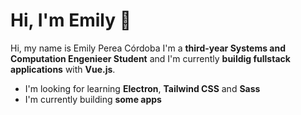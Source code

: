 # Hi, I'm Emily 👋
Hi, my name is Emily Perea Córdoba I'm a **third-year Systems and Computation Engenieer Student** and I'm currently **buildig fullstack applications** with **Vue.js**.

* I'm looking for learning **Electron**, **Tailwind CSS** and **Sass**
* I'm currently building **some apps**
